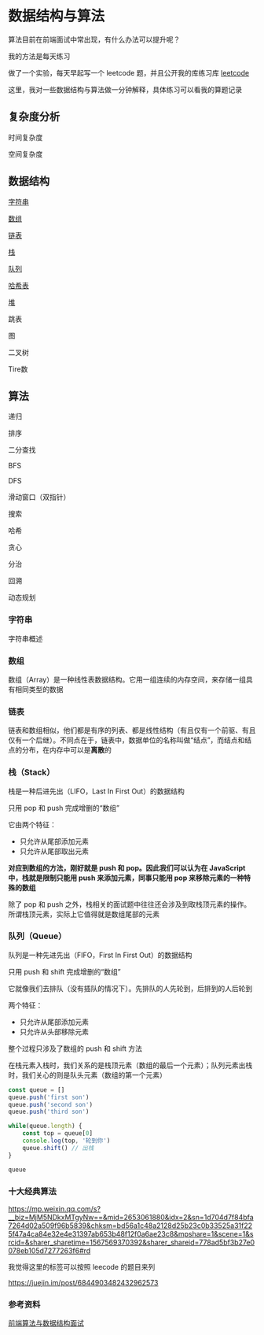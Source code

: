 # 数据结构与算法



算法目前在前端面试中常出现，有什么办法可以提升呢？

我的方法是每天练习

做了一个实验，每天早起写一个 leetcode 题，并且公开我的库练习库 [leetcode](https://github.com/johanazhu/leetcode)

这里，我对一些数据结构与算法做一分钟解释，具体练习可以看我的算题记录



## 复杂度分析

时间复杂度

空间复杂度



## 数据结构

[字符串](#字符串)

[数组](#数组)

[链表](#链表)

[栈](#栈（Stack）)

[队列](#队列（Queue）)

[哈希表](#哈希表)

[堆](#堆)

跳表

图

二叉树

Tire数



## 算法



递归

排序

二分查找

BFS

DFS

滑动窗口（双指针）

搜索

哈希

贪心

分治

回溯

动态规划



### 字符串

字符串概述



### 数组

数组（Array）是一种线性表数据结构。它用一组连续的内存空间，来存储一组具有相同类型的数据



### 链表

链表和数组相似，他们都是有序的列表、都是线性结构（有且仅有一个前驱、有且仅有一个后继）。不同点在于，链表中，数据单位的名称叫做“结点”，而结点和结点的分布，在内存中可以是**离散**的



### 栈（Stack）

栈是一种后进先出（LIFO，Last In First Out）的数据结构

只用 pop 和 push 完成增删的“数组”

它由两个特征：

- 只允许从尾部添加元素
- 只允许从尾部取出元素

**对应到数组的方法，刚好就是 push 和 pop。因此我们可以认为在 JavaScript 中，栈就是限制只能用 push 来添加元素，同事只能用 pop 来移除元素的一种特殊的数组**

除了 pop 和 push 之外，栈相关的面试题中往往还会涉及到取栈顶元素的操作。所谓栈顶元素，实际上它值得就是数组尾部的元素



### 队列（Queue）

队列是一种先进先出（FIFO，First In First Out）的数据结构

只用 push 和 shift 完成增删的“数组”

它就像我们去排队（没有插队的情况下）。先排队的人先轮到，后排到的人后轮到

两个特征：

- 只允许从尾部添加元素
- 只允许从头部移除元素

整个过程只涉及了数组的 push 和 shift 方法

在栈元素入栈时，我们关系的是栈顶元素（数组的最后一个元素）；队列元素出栈时，我们关心的则是队头元素（数组的第一个元素）

```javascript
const queue = []
queue.push('first son')
queue.push('second son')
queue.push('third son')

while(queue.length) {
    const top = queue[0]
    console.log(top, '轮到你')
    queue.shift() // 出栈
}

queue
```











### 十大经典算法

https://mp.weixin.qq.com/s?__biz=MjM5NDkxMTgyNw==&mid=2653061880&idx=2&sn=1d704d7f84bfa7264d02a509f96b5839&chksm=bd56a1c48a2128d25b23c0b33525a31f225f47a4ca84e32e4e31397ab653b48f12f0a6ae23c8&mpshare=1&scene=1&srcid=&sharer_sharetime=1567569370392&sharer_shareid=778ad5bf3b27e0078eb105d7277263f6#rd





我觉得这里的标签可以按照 leecode 的题目来列



https://juejin.im/post/6844903482432962573



### 参考资料

[前端算法与数据结构面试](https://juejin.im/book/6844733800300150797/section/6844733800342093832)



